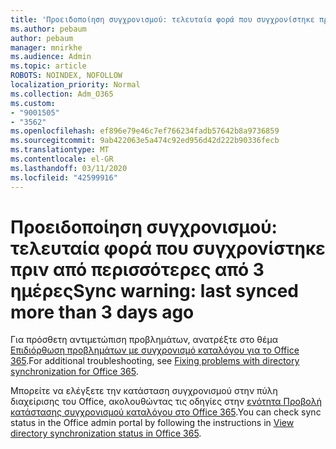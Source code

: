 ```yaml
---
title: 'Προειδοποίηση συγχρονισμού: τελευταία φορά που συγχρονίστηκε πριν από περισσότερες από 3 ημέρες'
ms.author: pebaum
author: pebaum
manager: mnirkhe
ms.audience: Admin
ms.topic: article
ROBOTS: NOINDEX, NOFOLLOW
localization_priority: Normal
ms.collection: Adm_O365
ms.custom:
- "9001505"
- "3562"
ms.openlocfilehash: ef896e79e46c7ef766234fadb57642b8a9736859
ms.sourcegitcommit: 9ab422063e5a474c92ed956d42d222b90336fecb
ms.translationtype: MT
ms.contentlocale: el-GR
ms.lasthandoff: 03/11/2020
ms.locfileid: "42599916"
---
```

# <a name="sync-warning-last-synced-more-than-3-days-ago"></a><span data-ttu-id="d4ea8-102">Προειδοποίηση συγχρονισμού: τελευταία φορά που συγχρονίστηκε πριν από περισσότερες από 3 ημέρες</span><span class="sxs-lookup"><span data-stu-id="d4ea8-102">Sync warning: last synced more than 3 days ago</span></span>

<span data-ttu-id="d4ea8-103">Για πρόσθετη αντιμετώπιση προβλημάτων, ανατρέξτε στο θέμα [Επιδιόρθωση προβλημάτων με συγχρονισμό καταλόγου για το Office 365](https://docs.microsoft.com/office365/enterprise/fix-problems-with-directory-synchronization).</span><span class="sxs-lookup"><span data-stu-id="d4ea8-103">For additional troubleshooting, see [Fixing problems with directory synchronization for Office 365](https://docs.microsoft.com/office365/enterprise/fix-problems-with-directory-synchronization).</span></span>

<span data-ttu-id="d4ea8-104">Μπορείτε να ελέγξετε την κατάσταση συγχρονισμού στην πύλη διαχείρισης του Office, ακολουθώντας τις οδηγίες στην [ενότητα Προβολή κατάστασης συγχρονισμού καταλόγου στο Office 365](https://docs.microsoft.com/office365/enterprise/view-directory-synchronization-status).</span><span class="sxs-lookup"><span data-stu-id="d4ea8-104">You can check sync status in the Office admin portal by following the instructions in [View directory synchronization status in Office 365](https://docs.microsoft.com/office365/enterprise/view-directory-synchronization-status).</span></span>

